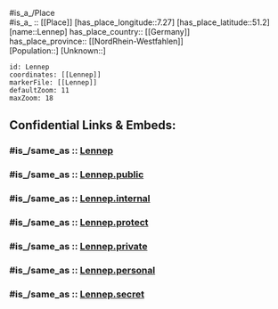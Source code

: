 ﻿---
confidential: public
isDeleted: false
location:
- 51.2
- 7.27
mapmarker: city
mapzoom:
- 7
- 12
SpocWebEntityId: 31941
tags:
- geo/City
type: City
---

#is_a_/Place  
#is_a_ :: [[Place]] 
[has_place_longitude::7.27] 
[has_place_latitude::51.2] 
[name::Lennep] 
has_place_country:: [[Germany]]  
has_place_province:: [[NordRhein-Westfahlen]]  
[Population::] 
[Unknown::] 


```leaflet
id: Lennep
coordinates: [[Lennep]] 
markerFile: [[Lennep]] 
defaultZoom: 11 
maxZoom: 18
```


## Confidential Links & Embeds: 

### #is_/same_as :: [Lennep](/_Standards/Earth/Continent/Europe/Europe~Central/Germany/Germany~West/Nordrhein-Westfalen/counties~NW/Remscheid/Lennep.md) 

### #is_/same_as :: [Lennep.public](/_public/Earth/Continent/Europe/Europe~Central/Germany/Germany~West/Nordrhein-Westfalen/counties~NW/Remscheid/Lennep.public.md) 

### #is_/same_as :: [Lennep.internal](/_internal/Earth/Continent/Europe/Europe~Central/Germany/Germany~West/Nordrhein-Westfalen/counties~NW/Remscheid/Lennep.internal.md) 

### #is_/same_as :: [Lennep.protect](/_protect/Earth/Continent/Europe/Europe~Central/Germany/Germany~West/Nordrhein-Westfalen/counties~NW/Remscheid/Lennep.protect.md) 

### #is_/same_as :: [Lennep.private](/_private/Earth/Continent/Europe/Europe~Central/Germany/Germany~West/Nordrhein-Westfalen/counties~NW/Remscheid/Lennep.private.md) 

### #is_/same_as :: [Lennep.personal](/_personal/Earth/Continent/Europe/Europe~Central/Germany/Germany~West/Nordrhein-Westfalen/counties~NW/Remscheid/Lennep.personal.md) 

### #is_/same_as :: [Lennep.secret](/_secret/Earth/Continent/Europe/Europe~Central/Germany/Germany~West/Nordrhein-Westfalen/counties~NW/Remscheid/Lennep.secret.md)

